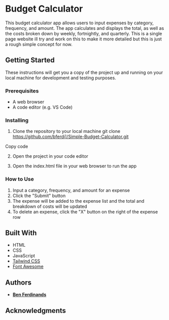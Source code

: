 # Budget Calculator

This budget calculator app allows users to input expenses by category, frequency, and amount. 
The app calculates and displays the total, as well as the costs broken down by weekly, fortnightly, and quarterly.
This is a single page website ill try and work on this to make it more detailed but this is just a rough simple concept for now.

## Getting Started

These instructions will get you a copy of the project up and running on your local machine for development and testing purposes.

### Prerequisites

- A web browser
- A code editor (e.g. VS Code)

### Installing

1. Clone the repository to your local machine
git clone https://github.com/bferdi]/Simple-Budget-Calculator.git

Copy code

2. Open the project in your code editor

3. Open the index.html file in your web browser to run the app

### How to Use

1. Input a category, frequency, and amount for an expense
2. Click the "Submit" button
3. The expense will be added to the expense list and the total and breakdown of costs will be updated
4. To delete an expense, click the "X" button on the right of the expense row

## Built With

- HTML
- CSS
- JavaScript
- [Tailwind CSS](https://tailwindcss.com/)
- [Font Awesome](https://fontawesome.com/)

## Authors

- **[Ben Ferdinands](https://github.com/bferdi)**

## Acknowledgments

